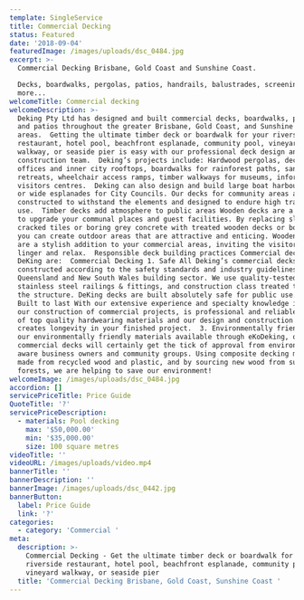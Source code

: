 ```yaml
---
template: SingleService
title: Commercial Decking
status: Featured
date: '2018-09-04'
featuredImage: /images/uploads/dsc_0484.jpg
excerpt: >-
  Commercial Decking Brisbane, Gold Coast and Sunshine Coast.

  Decks, boardwalks, pergolas, patios, handrails, balustrades, screening and
  more...
welcomeTitle: Commercial decking
welcomeDescription: >-
  Deking Pty Ltd has designed and built commercial decks, boardwalks, pergolas
  and patios throughout the greater Brisbane, Gold Coast, and Sunshine Coast
  areas.  Getting the ultimate timber deck or boardwalk for your riverside
  restaurant, hotel pool, beachfront esplanade, community pool, vineyard
  walkway, or seaside pier is easy with our professional deck design and deck
  construction team.  Deking’s projects include: Hardwood pergolas, decks for
  offices and inner city rooftops, boardwalks for rainforest paths, sanctuary
  retreats, wheelchair access ramps, timber walkways for museums, information &
  visitors centres.  Deking can also design and build large boat harbour piers
  or wide esplanades for City Councils. Our decks for community areas are
  constructed to withstand the elements and designed to endure high traffic
  use.  Timber decks add atmosphere to public areas Wooden decks are a great way
  to upgrade your communal places and guest facilities. By replacing slippery
  cracked tiles or boring grey concrete with treated wooden decks or boardwalks,
  you can create outdoor areas that are attractive and enticing. Wooden decks
  are a stylish addition to your commercial areas, inviting the visitor to
  linger and relax.  Responsible deck building practices Commercial decks from
  DeKing are:  Commercial Decking 1. Safe All Deking’s commercial decks are
  constructed according to the safety standards and industry guidelines for the
  Queensland and New South Wales building sector. We use quality-tested wood,
  stainless steel railings & fittings, and construction class treated timber for
  the structure. DeKing decks are built absolutely safe for public use.  2.
  Built to last With our extensive experience and specialty knowledge in decks,
  our construction of commercial projects, is professional and reliable. Our use
  of top quality hardwearing materials and our design and construction practice
  creates longevity in your finished project.  3. Environmentally friendly With
  our environmentally friendly materials available through eKoDeking, our
  commercial decks will certainly get the tick of approval from environmentally
  aware business owners and community groups. Using composite decking materials
  made from recycled wood and plastic, and by sourcing new wood from sustainable
  forests, we are helping to save our environment!
welcomeImage: /images/uploads/dsc_0484.jpg
accordion: []
servicePriceTitle: Price Guide
QuoteTitle: '?'
servicePriceDescription:
  - materials: Pool decking
    max: '$50,000.00'
    min: '$35,000.00'
    size: 100 square metres
videoTitle: ''
videoURL: /images/uploads/video.mp4
bannerTitle: ''
bannerDescription: ''
bannerImage: /images/uploads/dsc_0442.jpg
bannerButton:
  label: Price Guide
  link: '?'
categories:
  - category: 'Commercial '
meta:
  description: >-
    Commercial Decking - Get the ultimate timber deck or boardwalk for your
    riverside restaurant, hotel pool, beachfront esplanade, community pool,
    vineyard walkway, or seaside pier
  title: 'Commercial Decking Brisbane, Gold Coast, Sunshine Coast '
---
```


